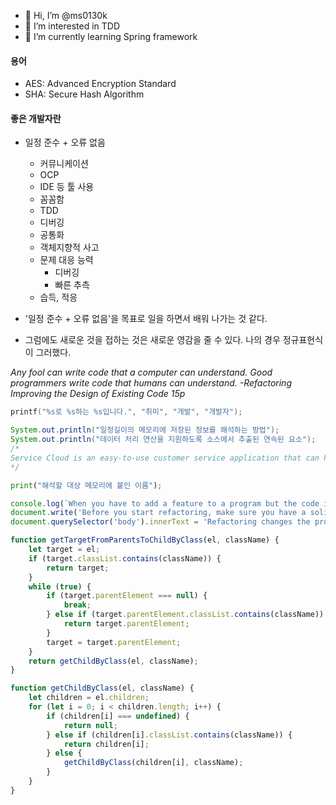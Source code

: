 - 👋 Hi, I’m @ms0130k
- 👀 I’m interested in TDD
- 🌱 I’m currently learning Spring framework

#### 용어
- AES: Advanced Encryption Standard
- SHA: Secure Hash Algorithm

#### 좋은 개발자란
- 일정 준수 + 오류 없음
	- 커뮤니케이션
	- OCP
	- IDE 등 툴 사용
	- 꼼꼼함
	- TDD
	- 디버깅
	- 공통화
	- 객체지향적 사고
	- 문제 대응 능력
		- 디버깅
		- 빠른 추측
	- 습득, 적응

- '일정 준수 + 오류 없음'을 목표로 일을 하면서 배워 나가는 것 같다.
- 그럼에도 새로운 것을 접하는 것은 새로운 영감을 줄 수 있다. 나의 경우 정규표현식이 그러했다.

_Any fool can write code that a computer can understand. Good programmers write code that humans can understand. -Refactoring Improving the Design of Existing Code 15p_

```c
printf("%s로 %s하는 %s입니다.", "취미", "개발", "개발자");
```
```java
System.out.println("일정길이의 메모리에 저장된 정보를 해석하는 방법");
System.out.println("데이터 처리 연산을 지원하도록 소스에서 추출된 연속된 요소");
/*
Service Cloud is an easy-to-use customer service application that can help you provide and track excellent service. It keeps your customers happy and your support team sane, whether your customers reach out to you by email, phone, social media, or other channels from desktops, mobile devices, or apps.
*/
```
```python
print("해석할 대상 메모리에 붙인 이름");
```
```javascript
console.log(`When you have to add a feature to a program but the code is not structrued in a convenient way, first refactor the program to make it easy to add the feature, then add the feature.`);
document.write('Before you start refactoring, make sure you have a solid suite of tests. These tests must be self-checking.');
document.querySelector('body').innerText = 'Refactoring changes the program in small steps, so if you make a mistake, it is easy to find where the bug is.';
```
```javascript
function getTargetFromParentsToChildByClass(el, className) {
	let target = el;
	if (target.classList.contains(className)) {
		return target;
	}
	while (true) {
		if (target.parentElement === null) {
			break;
		} else if (target.parentElement.classList.contains(className)) {
			return target.parentElement;
		}
		target = target.parentElement;
	}
	return getChildByClass(el, className);
}

function getChildByClass(el, className) {
	let children = el.children;
	for (let i = 0; i < children.length; i++) {
		if (children[i] === undefined) {
			return null;
		} else if (children[i].classList.contains(className)) {
			return children[i];
		} else {
			getChildByClass(children[i], className);
		}
	}
}
```

<!---
ms0130k/ms0130k is a ✨ special ✨ repository because its `README.md` (this file) appears on your GitHub profile.
You can click the Preview link to take a look at your changes.
--->
